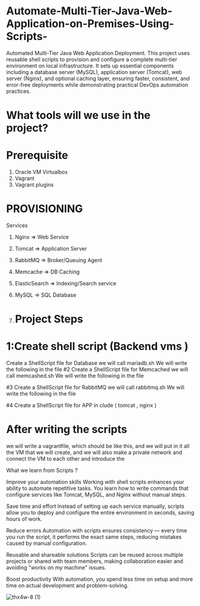 # Automate-Multi-Tier-Java-Web-Application-on-Premises-Using-Scripts-
Automated Multi-Tier Java Web Application Deployment. This project uses reusable shell scripts to provision and configure a complete multi-tier environment on local infrastructure. It sets up essential components including a database server (MySQL), application server (Tomcat), web server (Nginx), and optional caching layer, ensuring faster, consistent, and error-free deployments while demonstrating practical DevOps automation practices.

# What tools will we use in the project?

# Prerequisite
1. Oracle VM Virtualbox
2. Vagrant                                                                                                
3. Vagrant plugins

# PROVISIONING
Services
1. Nginx => Web Service
2. Tomcat => Application Server                                                                            

3. RabbitMQ => Broker/Queuing Agent
4. Memcache => DB Caching
5. ElasticSearch => Indexing/Search service
6. MySQL => SQL Database
7. # Project Steps

# 1:Create shell script (Backend vms ) 
 Create a ShellScript file for Database we will call mariadb.sh  We will write the following in the file 
 #2 Create a ShellScript file for Memcached we will call memcashed.sh  We will write the following in the file 


#3 Create a ShellScript file for RabbitMQ  we will call rabbitmq.sh  We will write the following in the file 


#4 Create a ShellScript file for APP in clude ( tomcat , nginx )

# After writing the scripts
 we will write a vagrantfile, which should be like this, and we will put in it all the VM that we will create, and we will also make a private network and connect the VM to each other and introduce the

 
What we learn from Scripts ?

Improve your automation skills
Working with shell scripts enhances your ability to automate repetitive tasks. You learn how to write commands that configure services like Tomcat, MySQL, and Nginx without manual steps.

Save time and effort
Instead of setting up each service manually, scripts allow you to deploy and configure the entire environment in seconds, saving hours of work.

Reduce errors
Automation with scripts ensures consistency — every time you run the script, it performs the exact same steps, reducing mistakes caused by manual configuration.

Reusable and shareable solutions
Scripts can be reused across multiple projects or shared with team members, making collaboration easier and avoiding "works on my machine" issues.

Boost productivity
With automation, you spend less time on setup and more time on actual development and problem-solving.



![thx4w-8 (1)](https://github.com/user-attachments/assets/469311fb-d559-44c1-a2a3-3563a7f7dfca)
